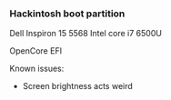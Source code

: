 ### Hackintosh boot partition

Dell Inspiron 15 5568
Intel core i7 6500U

OpenCore EFI

Known issues:
* Screen brightness acts weird

